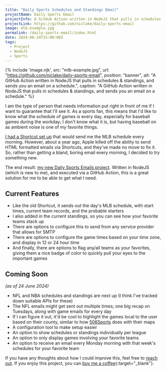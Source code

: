 ```yaml
---
title: "Daily Sports Schedules and Standings Email"
projectName: Daily Sports Email
projectInfo: A GitHub Action written in NodeJS that pulls in schedules & standings, and sends you an email on a schedule.
projectLink: https://github.com/niclake/daily-sports-email
image: mlb-example.jpg
permalink: /daily-sports-email/index.html
date: 2024-06-24T15:00:00Z
tags: 
  - Project
  - NodeJS
  - Sports
---
```


{% include 'image.njk',
  src: "mlb-example.jpg",
  url: "https://github.com/niclake/daily-sports-email",
  position: "banner",
  alt: "A GitHub Action written in NodeJS that pulls in schedules & standings, and sends you an email on a schedule.",
  caption: "A GitHub Action written in NodeJS that pulls in schedules & standings, and sends you an email on a schedule."
%}

I am the type of person that needs information put right in front of me if I want to guarantee that I'll see it. As a sports fan, this means that I'd like to know what the schedule of games is every day, especially for baseball games during the workday; I don't know what it is, but having baseball on as ambient noise is one of my favorite things.

[I had a Shortcut set up](/mlb-schedule-shortcut/) that would send me the MLB schedule every morning. However, about a year ago, Apple killed off the ability to send HTML formatted emails via Shortcuts, and they've made no move to fix it. So, rather than getting a bland, boring email every morning, I decided to try something new.

The end result: [my new Daily Sports Emails project](https://github.com/niclake/daily-sports-email). Written in NodeJS (which is new to me), and executed via a GitHub Action, this is a great solution for me to be able to get what I need.

## Current Features

- Like the old Shortcut, it sends out the day's MLB schedule, with start times, current team records, and the probable starters
- I also added in the current standings, so you can see how your favorite teams stack up
- There are options to configure this to send from any service provider that allows for SMTP
- There are options to configure the game times based on your time zone, and display in 12 or 24 hour time
- And finally, there are options to flag any/all teams as your favorites, giving them a nice badge of color to quickly pull your eyes to the important games

## Coming Soon

*(as of 24 June 2024)*

- NFL and NBA schedules and standings are next up (I think I've tracked down suitable APIs for these)
- The NFL emails might get sent out multiple times; one big recap on Tuesdays, along with game emails for every day
- If I can figure it out, it'd be cool to highlight the games local to the user based on their county, similar to how [506Sports](https://506sports.com) does with their maps
- A configuration tool to make setup easier
- An option to show schedules or standings individually per league
- An option to only display games involving your favorite teams
- An option to receive an email every Monday morning with that week's schedules for your favorite team

If you have any thoughts about how I could improve this, feel free to [reach out](/hello/). If you enjoy this project, you can [buy me a coffee](https://ko-fi.com/niclake){:target="_blank"}.
